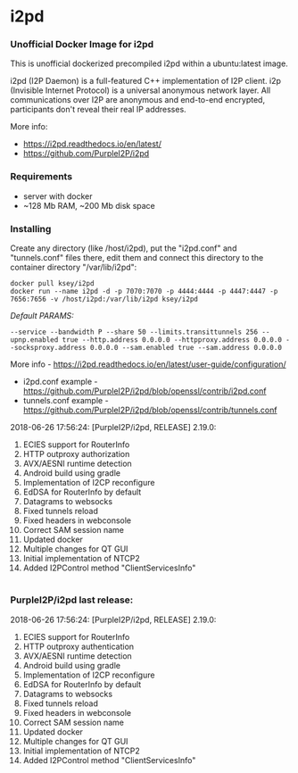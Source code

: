 # i2pd
### Unofficial Docker Image for i2pd
This is unofficial dockerized precompiled i2pd within a ubuntu:latest image.

i2pd (I2P Daemon) is a full-featured C++ implementation of I2P client. i2p (Invisible Internet Protocol) is a universal anonymous network layer. All communications over I2P are anonymous and end-to-end encrypted, participants don't reveal their real IP addresses.

More info:
- https://i2pd.readthedocs.io/en/latest/
- https://github.com/PurpleI2P/i2pd

### Requirements

* server with docker
* ~128 Mb RAM, ~200 Mb disk space 

### Installing

Create any directory (like /host/i2pd), put the "i2pd.conf" and "tunnels.conf" files there, edit them and connect this directory to the container directory "/var/lib/i2pd":
```
docker pull ksey/i2pd
docker run --name i2pd -d -p 7070:7070 -p 4444:4444 -p 4447:4447 -p 7656:7656 -v /host/i2pd:/var/lib/i2pd ksey/i2pd
```

*Default PARAMS:*
```
--service --bandwidth P --share 50 --limits.transittunnels 256 --upnp.enabled true --http.address 0.0.0.0 --httpproxy.address 0.0.0.0 --socksproxy.address 0.0.0.0 --sam.enabled true --sam.address 0.0.0.0
```
More info - https://i2pd.readthedocs.io/en/latest/user-guide/configuration/

* i2pd.conf example - https://github.com/PurpleI2P/i2pd/blob/openssl/contrib/i2pd.conf 
* tunnels.conf example - https://github.com/PurpleI2P/i2pd/blob/openssl/contrib/tunnels.conf















2018-06-26 17:56:24: [PurpleI2P/i2pd, RELEASE] 2.19.0:

1.  ECIES support for RouterInfo
2.  HTTP outproxy authorization
3.  AVX/AESNI runtime detection
4.  Android build using gradle
5.  Implementation of I2CP reconfigure
6.  EdDSA for RouterInfo by default
7. Datagrams to websocks
8. Fixed tunnels reload
9. Fixed headers in webconsole
10. Correct SAM session name
11. Updated docker
12.  Multiple changes for QT GUI
13. Initial implementation of NTCP2
14. Added I2PControl method "ClientServicesInfo"
# #
### PurpleI2P/i2pd last release:
2018-06-26 17:56:24: [PurpleI2P/i2pd, RELEASE] 2.19.0:

1.  ECIES support for RouterInfo
2.  HTTP outproxy authentication
3.  AVX/AESNI runtime detection
4.  Android build using gradle
5.  Implementation of I2CP reconfigure
6.  EdDSA for RouterInfo by default
7. Datagrams to websocks
8. Fixed tunnels reload
9. Fixed headers in webconsole
10. Correct SAM session name
11. Updated docker
12.  Multiple changes for QT GUI
13. Initial implementation of NTCP2
14. Added I2PControl method "ClientServicesInfo"
